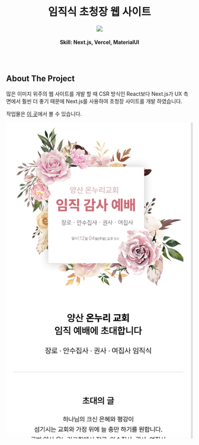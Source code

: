 <br />
<div align="center">
    

  <h1 align="center">임직식 초청장 웹 사이트</h3>

  <p align="center">
    <img src="https://skillicons.dev/icons?i=nextjs,vercel,materialui">
    <br />
    <br />
    <strong>Skill: Next.js, Vercel, MaterialUI	</strong>
    
  </p>
</div>

<br/>
<br/>

## About The Project

많은 이미지 위주의 웹 사이트를 개발 할 때 CSR  방식인 React보다 Next.js가 UX 측면에서 훨씬 더 좋기 때문에 Next.js를 사용하여 초청장 사이트를 개발 하였습니다.

작업물은 [이 곳](https://onnuri.vercel.app/)에서 볼 수 있습니다.


<img src='readme_image/ui_image.png'>